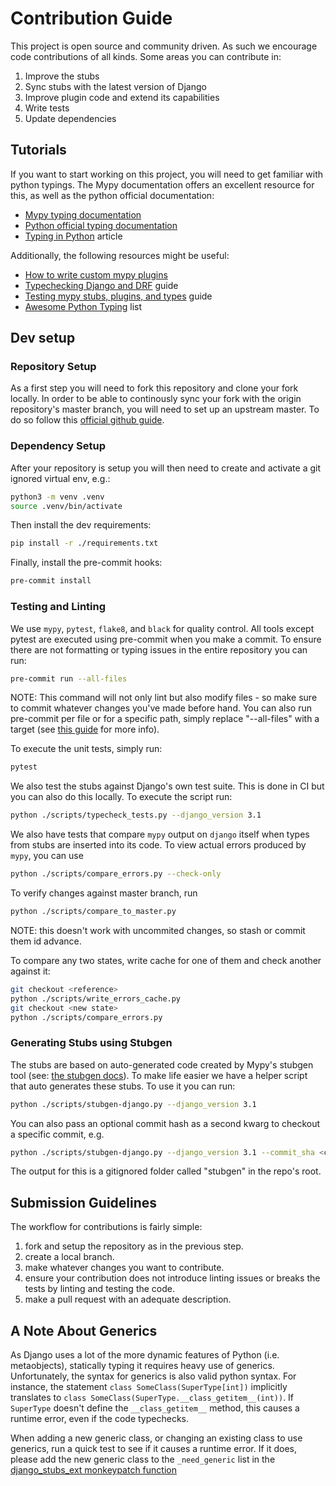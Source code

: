 # Contribution Guide

This project is open source and community driven. As such we encourage code contributions of all kinds. Some areas you can contribute in:

1. Improve the stubs
2. Sync stubs with the latest version of Django
3. Improve plugin code and extend its capabilities
4. Write tests
5. Update dependencies

## Tutorials

If you want to start working on this project, you will need to get familiar with python typings.
The Mypy documentation offers an excellent resource for this, as well as the python official documentation:

- [Mypy typing documentation](https://mypy.readthedocs.io/en/stable/#overview-type-system-reference)
- [Python official typing documentation](https://docs.python.org/3/library/typing.html)
- [Typing in Python](https://inventwithpython.com/blog/2019/11/24/type-hints-for-busy-python-programmers/) article

Additionally, the following resources might be useful:

- [How to write custom mypy plugins](https://mypy.readthedocs.io/en/stable/extending_mypy.html)
- [Typechecking Django and DRF](https://sobolevn.me/2019/08/typechecking-django-and-drf) guide
- [Testing mypy stubs, plugins, and types](https://sobolevn.me/2019/08/testing-mypy-types) guide
- [Awesome Python Typing](https://github.com/typeddjango/awesome-python-typing) list

## Dev setup

### Repository Setup

As a first step you will need to fork this repository and clone your fork locally.
In order to be able to continously sync your fork with the origin repository's master branch, you will need to set up an upstream master. To do so follow this [official github guide](https://docs.github.com/en/free-pro-team@latest/github/collaborating-with-issues-and-pull-requests/syncing-a-fork).

### Dependency Setup

After your repository is setup you will then need to create and activate a git ignored virtual env, e.g.:

```bash
python3 -m venv .venv
source .venv/bin/activate
```

Then install the dev requirements:

```bash
pip install -r ./requirements.txt
```

Finally, install the pre-commit hooks:

```bash
pre-commit install
```

### Testing and Linting

We use `mypy`, `pytest`, `flake8`, and `black` for quality control. All tools except pytest are executed using pre-commit when you make a commit.
To ensure there are not formatting or typing issues in the entire repository you can run:

```bash
pre-commit run --all-files
```

NOTE: This command will not only lint but also modify files - so make sure to commit whatever changes you've made before hand.
You can also run pre-commit per file or for a specific path, simply replace "--all-files" with a target (see [this guide](https://codeburst.io/tool-your-django-project-pre-commit-hooks-e1799d84551f) for more info).

To execute the unit tests, simply run:

```bash
pytest
```

We also test the stubs against Django's own test suite. This is done in CI but you can also do this locally.
To execute the script run:

```bash
python ./scripts/typecheck_tests.py --django_version 3.1
```

We also have tests that compare `mypy` output on `django` itself when types from stubs are inserted into its code. To view actual errors produced by `mypy`, you can use

```bash
python ./scripts/compare_errors.py --check-only
```

To verify changes against master branch, run

```bash
python ./scripts/compare_to_master.py
```

NOTE: this doesn't work with uncommited changes, so stash or commit them id advance.

To compare any two states, write cache for one of them and check another against it:

```bash
git checkout <reference>
python ./scripts/write_errors_cache.py
git checkout <new state>
python ./scripts/compare_errors.py
```

### Generating Stubs using Stubgen

The stubs are based on auto-generated code created by Mypy's stubgen tool (see: [the stubgen docs](https://mypy.readthedocs.io/en/stable/stubgen.html)).
To make life easier we have a helper script that auto generates these stubs. To use it you can run:

```bash
python ./scripts/stubgen-django.py --django_version 3.1
```

You can also pass an optional commit hash as a second kwarg to checkout a specific commit, e.g.

```bash
python ./scripts/stubgen-django.py --django_version 3.1 --commit_sha <commit_sha>
```

The output for this is a gitignored folder called "stubgen" in the repo's root.

## Submission Guidelines

The workflow for contributions is fairly simple:

1. fork and setup the repository as in the previous step.
2. create a local branch.
3. make whatever changes you want to contribute.
4. ensure your contribution does not introduce linting issues or breaks the tests by linting and testing the code.
5. make a pull request with an adequate description.

## A Note About Generics

As Django uses a lot of the more dynamic features of Python (i.e. metaobjects), statically typing it requires heavy use of generics. Unfortunately, the syntax for generics is also valid python syntax. For instance, the statement `class SomeClass(SuperType[int])` implicitly translates to `class SomeClass(SuperType.__class_getitem__(int))`. If `SuperType` doesn't define the `__class_getitem__` method, this causes a runtime error, even if the code typechecks.

When adding a new generic class, or changing an existing class to use generics, run a quick test to see if it causes a runtime error. If it does, please add the new generic class to the `_need_generic` list in the [django_stubs_ext monkeypatch function](https://github.com/typeddjango/django-stubs/blob/master/django_stubs_ext/django_stubs_ext/patch.py)
